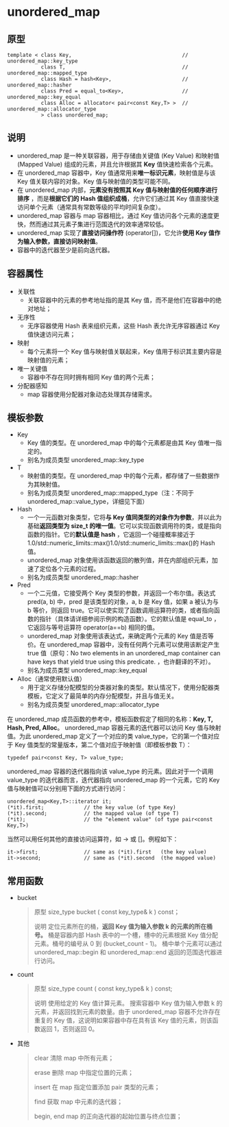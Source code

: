# unordered\_map

## 原型

```text
template < class Key,                                    // unordered_map::key_type
           class T,                                      // unordered_map::mapped_type
           class Hash = hash<Key>,                       // unordered_map::hasher
           class Pred = equal_to<Key>,                   // unordered_map::key_equal
           class Alloc = allocator< pair<const Key,T> >  // unordered_map::allocator_type
           > class unordered_map;
```

## 说明

* unordered\_map 是一种关联容器，用于存储由关键值 \(Key Value\) 和映射值 \(Mapped Value\) 组成的元素，并且允许根据其 **Key** 值快速检索各个元素。 
* 在 unordered\_map 容器中，Key 值通常用来**唯一标识元素**，映射值是与该 Key 值关联内容的对象。Key 值与映射值的类型可能不同。 
* 在 unordered\_map 内部，**元素没有按照其 Key 值与映射值的任何顺序进行排序** ，而是**根据它们的 Hash 值组织成桶**，允许它们通过其 Key 值直接快速访问单个元素（通常具有常数等级的平均时间复杂度）。 
* unordered\_map 容器与 map 容器相比，通过 Key 值访问各个元素的速度更快，然而通过其元素子集进行范围迭代的效率通常较低。 
* unordered\_map 实现了**直接访问操作符** \(operator\[\]\)，它允许**使用 Key 值作为输入参数，直接访问映射值**。 
* 容器中的迭代器至少是前向迭代器。

## 容器属性

* 关联性 
  * 关联容器中的元素的参考地址指的是其 Key 值，而不是他们在容器中的绝对地址；
* 无序性 
  * 无序容器使用 Hash 表来组织元素，这些 Hash 表允许无序容器通过 Key 值快速访问元素；
* 映射 
  * 每个元素将一个 Key 值与映射值关联起来，Key 值用于标识其主要内容是映射值的元素；
* 唯一关键值 
  * 容器中不存在同时拥有相同 Key 值的两个元素；
* 分配器感知 
  * map 容器使用分配器对象动态处理其存储需求。

## 模板参数

* Key
  * Key 值的类型。在 unordered\_map 中的每个元素都是由其 Key 值唯一指定的。
  * 别名为成员类型 unordered\_map::key\_type
* T
  * 映射值的类型。在 unordered\_map 中的每个元素，都存储了一些数据作为其映射值。
  * 别名为成员类型 unordered\_map::mapped\_type（注：不同于 unordered\_map::value\_type，详细见下面）
* Hash
  * 一个一元函数对象类型，它将**与 Key 值同类型的对象作为参数**，并以此为基础**返回类型为 size\_t 的唯一值**。它可以实现函数调用符的类，或是指向函数的指针。它的**默认值是 hash** ，它返回一个碰撞概率接近于1.0/std::numeric\_limits::max\(\)1.0/std::numeric\_limits::max\(\)的 Hash 值。
  * unordered\_map 对象使用该函数返回的散列值，并在内部组织元素，加速了定位各个元素的过程。
  * 别名为成员类型 unordered\_map::hasher
* Pred
  * 一个二元值，它接受两个 Key 类型的参数，并返回一个布尔值。表达式 pred\(a, b\) 中，pred 是该类型的对象，a, b 是 Key 值，如果 a 被认为与 b 等价，则返回 true。它可以使实现了函数调用运算符的类，或者指向函数的指针（具体请详细参阅示例的构造函数）。它的默认值是 equal\_to ，它返回与等号运算符 operator\(a==b\) 相同的值。
  * unordered\_map 对象使用该表达式，来确定两个元素的 Key 值是否等价。在 unordered\_map 容器中，没有任何两个元素可以使用该断定产生 true 值（原句：No two elements in an unordered\_map container can have keys that yield true using this predicate. ，也许翻译的不对）。
  * 别名为成员类型 unordered\_map::key\_equal
* Alloc（通常使用默认值）
  * 用于定义存储分配模型的分类器对象的类型。默认情况下，使用分配器类模板，它定义了最简单的内存分配模型，并且与值无关。
  * 别名为成员类型 unordered\_map::allocator\_type

在 unordered\_map 成员函数的参考中，模板函数假定了相同的名称：**Key, T, Hash, Pred, Alloc**。 unordered\_map 容器元素的迭代器可以访问 Key 值与映射值。为此 unordered\_map 定义了一个对应的类 value\_type，它的第一个值对应于 Key 值类型的常量版本，第二个值对应于映射值（即模板参数 T）：

`typedef pair<const Key, T> value_type;`

unordered\_map 容器的迭代器指向该 value\_type 的元素。因此对于一个调用 value\_type 的迭代器而言，迭代器指向 unordered\_map 的一个元素，它的 Key 值与映射值可以分别用下面的方式进行访问：

```text
unordered_map<Key,T>::iterator it;
(*it).first;             // the key value (of type Key)
(*it).second;            // the mapped value (of type T)
(*it);                   // the "element value" (of type pair<const Key,T>)
```

当然可以用任何其他的直接访问运算符，如 -&gt; 或 \[\]。例程如下：

```text
it->first;               // same as (*it).first   (the key value)
it->second;              // same as (*it).second  (the mapped value)
```

## 常用函数

* bucket

  > 原型 size\_type bucket \( const key\_type& k \) const；
  >
  > 说明 定位元素所在的桶，**返回 Key 值为输入参数 k 的元素的所在桶号。**  桶是容器内部 Hash 表中的一个槽，槽中的元素根据 Key 值分配元素。桶号的编号从 0 到 \(bucket\_count - 1\)。 桶中单个元素可以通过 unordered\_map::begin 和 unordered\_map::end 返回的范围迭代器进行访问。

* count

  > 原型 size\_type count \( const key\_type& k \) const;
  >
  > 说明 使用给定的 Key 值计算元素。 搜索容器中 Key 值为输入参数 k 的元素，并返回找到元素的数量。由于 unordered\_map 容器不允许存在重复的 Key 值，这说明如果容器中存在具有该 Key 值的元素，则该函数返回 1，否则返回 0。

* 其他

  > clear 清除 map 中所有元素；
  >
  > erase 删除 map 中指定位置的元素；
  >
  > insert 在 map 指定位置添加 pair 类型的元素；
  >
  > find 获取 map 中元素的迭代器；
  >
  > begin, end map 的正向迭代器的起始位置与终点位置；

